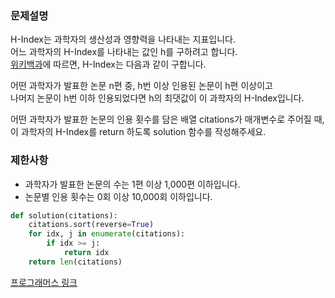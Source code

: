 ### 문제설명
H-Index는 과학자의 생산성과 영향력을 나타내는 지표입니다.   
어느 과학자의 H-Index를 나타내는 값인 h를 구하려고 합니다.  
[위키백과](https://en.wikipedia.org/wiki/H-index)에 따르면, H-Index는 다음과 같이 구합니다.

어떤 과학자가 발표한 논문 n편 중, h번 이상 인용된 논문이 h편 이상이고   
나머지 논문이 h번 이하 인용되었다면 h의 최댓값이 이 과학자의 H-Index입니다.

어떤 과학자가 발표한 논문의 인용 횟수를 담은 배열 citations가 매개변수로 주어질 때,   
이 과학자의 H-Index를 return 하도록 solution 함수를 작성해주세요.  

### 제한사항
* 과학자가 발표한 논문의 수는 1편 이상 1,000편 이하입니다.
* 논문별 인용 횟수는 0회 이상 10,000회 이하입니다.

```python
def solution(citations):
    citations.sort(reverse=True)
    for idx, j in enumerate(citations):
        if idx >= j:
            return idx
    return len(citations)
```

[프로그래머스 링크](https://programmers.co.kr/learn/courses/30/lessons/42747?language=python3)
